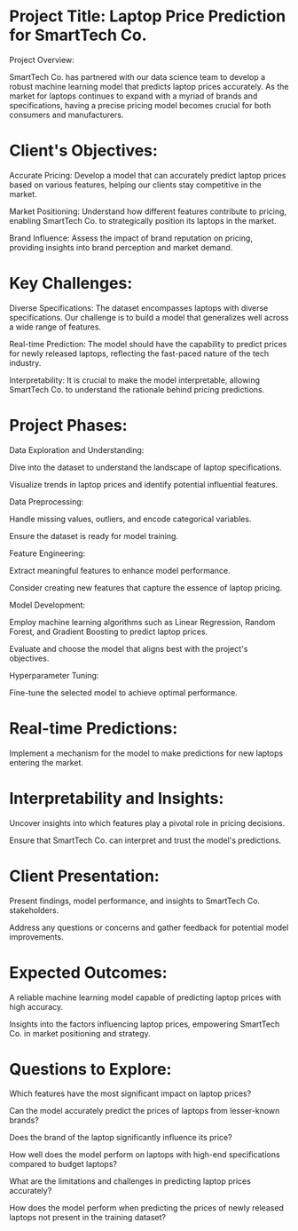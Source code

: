 # Project Title: Laptop Price Prediction for SmartTech Co.

Project Overview:

SmartTech Co. has partnered with our data science team to develop a robust machine learning model that predicts laptop prices accurately. As the market for laptops continues to expand with a myriad of brands and specifications, having a precise pricing model becomes crucial for both consumers and manufacturers.

# Client's Objectives:

Accurate Pricing: Develop a model that can accurately predict laptop prices based on various features, helping our clients stay competitive in the market.

Market Positioning: Understand how different features contribute to pricing, enabling SmartTech Co. to strategically position its laptops in the market.

Brand Influence: Assess the impact of brand reputation on pricing, providing insights into brand perception and market demand.

# Key Challenges:

Diverse Specifications: The dataset encompasses laptops with diverse specifications. Our challenge is to build a model that generalizes well across a wide range of features.

Real-time Prediction: The model should have the capability to predict prices for newly released laptops, reflecting the fast-paced nature of the tech industry.

Interpretability: It is crucial to make the model interpretable, allowing SmartTech Co. to understand the rationale behind pricing predictions.

# Project Phases:

Data Exploration and Understanding:

Dive into the dataset to understand the landscape of laptop specifications.

Visualize trends in laptop prices and identify potential influential features.

Data Preprocessing:

Handle missing values, outliers, and encode categorical variables.

Ensure the dataset is ready for model training.

Feature Engineering:

Extract meaningful features to enhance model performance.

Consider creating new features that capture the essence of laptop pricing.

Model Development:

Employ machine learning algorithms such as Linear Regression, Random Forest, and Gradient Boosting to predict laptop prices.

Evaluate and choose the model that aligns best with the project's objectives.

Hyperparameter Tuning:

Fine-tune the selected model to achieve optimal performance.

# Real-time Predictions:

Implement a mechanism for the model to make predictions for new laptops entering the market.

# Interpretability and Insights:

Uncover insights into which features play a pivotal role in pricing decisions.

Ensure that SmartTech Co. can interpret and trust the model's predictions.

# Client Presentation:

Present findings, model performance, and insights to SmartTech Co. stakeholders.

Address any questions or concerns and gather feedback for potential model improvements.

# Expected Outcomes:

A reliable machine learning model capable of predicting laptop prices with high accuracy.

Insights into the factors influencing laptop prices, empowering SmartTech Co. in market positioning and strategy.

# Questions to Explore:

Which features have the most significant impact on laptop prices?

Can the model accurately predict the prices of laptops from lesser-known brands?

Does the brand of the laptop significantly influence its price?

How well does the model perform on laptops with high-end specifications compared to budget laptops?

What are the limitations and challenges in predicting laptop prices accurately?

How does the model perform when predicting the prices of newly released laptops not present in the training dataset?

